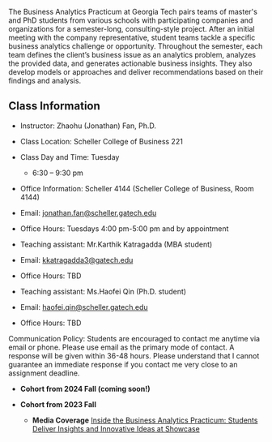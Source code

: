The Business Analytics Practicum at Georgia Tech pairs teams of master's and PhD students from various schools with participating companies and organizations for a semester-long, consulting-style project. After an initial meeting with the company representative, student teams tackle a specific business analytics challenge or opportunity. Throughout the semester, each team defines the client’s business issue as an analytics problem, analyzes the provided data, and generates actionable business insights. They also develop models or approaches and deliver recommendations based on their findings and analysis.


## Class Information
* Instructor: Zhaohu (Jonathan) Fan, Ph.D.
* Class Location: Scheller College of Business 221
* Class Day and Time: Tuesday
   - 6:30 – 9:30 pm
* Office Information: Scheller 4144 (Scheller College of Business, Room 4144) 
* Email: jonathan.fan@scheller.gatech.edu
* Office Hours: Tuesdays 4:00 pm-5:00 pm and by appointment



* Teaching assistant: Mr.Karthik Katragadda (MBA student)
* Email: kkatragadda3@gatech.edu
* Office Hours: TBD

* Teaching assistant: Ms.Haofei Qin (Ph.D. student)
* Email: haofei.qin@scheller.gatech.edu
* Office Hours: TBD




Communication Policy: Students are encouraged to contact me anytime via email or phone. Please use email as the primary mode of contact.  A response will be given within 36-48 hours.  Please understand that I cannot guarantee an immediate response if you contact me very close to an assignment deadline. 

*  **Cohort from 2024 Fall (coming soon!)** 
      
*  **Cohort from 2023 Fall** 
    * **Media Coverage**  [Inside the Business Analytics Practicum: Students Deliver Insights and Innovative Ideas at Showcase](https://www.scheller.gatech.edu/news/business-analytics-center/news-article-bac1.html)
